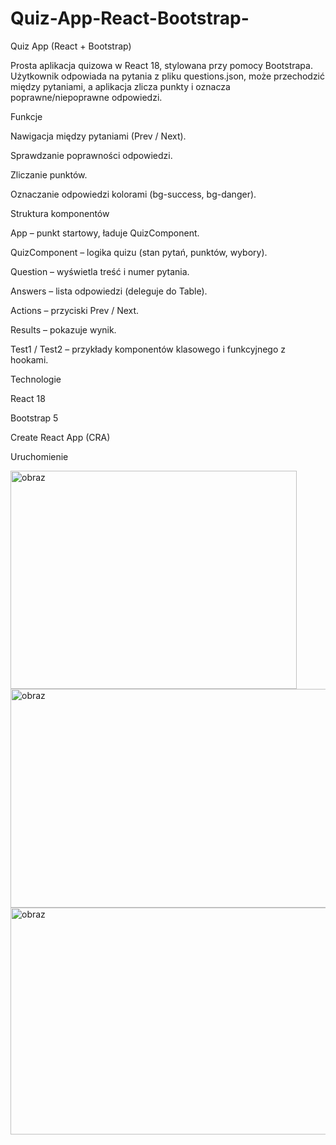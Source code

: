 # Quiz-App-React-Bootstrap-
Quiz App (React + Bootstrap)

Prosta aplikacja quizowa w React 18, stylowana przy pomocy Bootstrapa. Użytkownik odpowiada na pytania z pliku questions.json, może przechodzić między pytaniami, a aplikacja zlicza punkty i oznacza poprawne/niepoprawne odpowiedzi.

Funkcje

Nawigacja między pytaniami (Prev / Next).

Sprawdzanie poprawności odpowiedzi.

Zliczanie punktów.

Oznaczanie odpowiedzi kolorami (bg-success, bg-danger).

Struktura komponentów

App – punkt startowy, ładuje QuizComponent.

QuizComponent – logika quizu (stan pytań, punktów, wybory).

Question – wyświetla treść i numer pytania.

Answers – lista odpowiedzi (deleguje do Table).

Actions – przyciski Prev / Next.

Results – pokazuje wynik.

Test1 / Test2 – przykłady komponentów klasowego i funkcyjnego z hookami.

Technologie

React 18

Bootstrap 5

Create React App (CRA)

Uruchomienie

<img width="458" height="349" alt="obraz" src="https://github.com/user-attachments/assets/a858a3cf-a0e9-496a-b109-96a702fbdbdb" />
<img width="628" height="350" alt="obraz" src="https://github.com/user-attachments/assets/08720054-80ab-4487-96a8-7eb18856ea20" />
<img width="616" height="363" alt="obraz" src="https://github.com/user-attachments/assets/7c70d996-2159-4ac9-8c79-6450e2856dea" />
